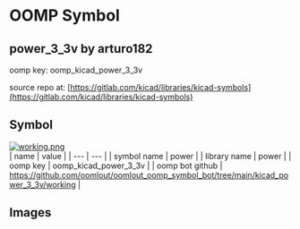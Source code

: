 # OOMP Symbol  
## power_3_3v  by arturo182  
  
oomp key: oomp_kicad_power_3_3v  
  
source repo at: [https://gitlab.com/kicad/libraries/kicad-symbols](https://gitlab.com/kicad/libraries/kicad-symbols)  
## Symbol  
  
[![working.png](working_600.png)](working.png)  
| name | value | 
| --- | --- | 
| symbol name | power | 
| library name | power | 
| oomp key | oomp_kicad_power_3_3v | 
| oomp bot github | https://github.com/oomlout/oomlout_oomp_symbol_bot/tree/main/kicad_power_3_3v/working | 
## Images  
